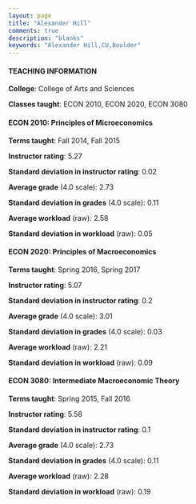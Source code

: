 ```yaml
---
layout: page
title: "Alexander Hill" 
comments: true
description: "blanks"
keywords: "Alexander Hill,CU,Boulder"
---
```

<head>
<script src="https://ajax.googleapis.com/ajax/libs/jquery/2.1.3/jquery.min.js"></script>
<script src="https://dl.dropboxusercontent.com/s/pc42nxpaw1ea4o9/highcharts.js?dl=0"></script>
<!-- <script src="../assets/js/highcharts.js"></script> -->
<style type="text/css">@font-face {
	font-family: "Bebas Neue";
	src: url(https://www.filehosting.org/file/details/544349/BebasNeue Regular.otf) format("opentype");
	}
	h1.Bebas { 
		font-family: "Bebas Neue", Verdana, Tahoma;
	}
</style>
</head>
	   
#### TEACHING INFORMATION

**College**: College of Arts and Sciences

**Classes taught**: ECON 2010, ECON 2020, ECON 3080

#### ECON 2010: Principles of Microeconomics

**Terms taught**: Fall 2014, Fall 2015

**Instructor rating**: 5.27

**Standard deviation in instructor rating**: 0.02

**Average grade** (4.0 scale): 2.73

**Standard deviation in grades** (4.0 scale): 0.11

**Average workload** (raw): 2.58

**Standard deviation in workload** (raw): 0.05

#### ECON 2020: Principles of Macroeconomics

**Terms taught**: Spring 2016, Spring 2017

**Instructor rating**: 5.07

**Standard deviation in instructor rating**: 0.2

**Average grade** (4.0 scale): 3.01

**Standard deviation in grades** (4.0 scale): 0.03

**Average workload** (raw): 2.21

**Standard deviation in workload** (raw): 0.09

#### ECON 3080: Intermediate Macroeconomic Theory

**Terms taught**: Spring 2015, Fall 2016

**Instructor rating**: 5.58

**Standard deviation in instructor rating**: 0.1

**Average grade** (4.0 scale): 2.73

**Standard deviation in grades** (4.0 scale): 0.11

**Average workload** (raw): 2.28

**Standard deviation in workload** (raw): 0.19

